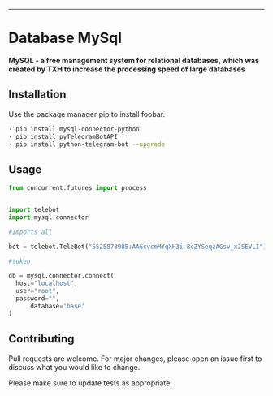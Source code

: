 
___

# Database MySql


**MySQL - a free management system for relational databases, which was created by TXH to increase the processing speed of large databases**

## Installation

Use the package manager pip to install foobar.

```bash
⋅ pip install mysql-connector-python     
⋅ pip install pyTelegramBotAPI    
⋅ pip install python-telegram-bot --upgrade   
```

## Usage

```python
from concurrent.futures import process


import telebot
import mysql.connector

#Imports all 

bot = telebot.TeleBot("5525873985:AAGcvcmMYqXH3i-8cZYSeqzAGsv_xJSEVLI")

#token

db = mysql.connector.connect(
  host="localhost",
  user="root",
  password="",
      database='base'
)
```

## Contributing
Pull requests are welcome. For major changes, please open an issue first to discuss what you would like to change.

Please make sure to update tests as appropriate.